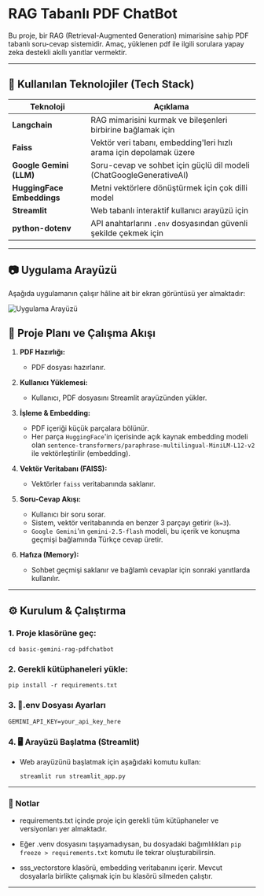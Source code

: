 #  RAG Tabanlı PDF ChatBot 

Bu proje, bir RAG (Retrieval-Augmented Generation) mimarisine sahip PDF tabanlı soru-cevap sistemidir. Amaç, yüklenen pdf ile ilgili sorulara yapay zeka destekli akıllı yanıtlar vermektir.

---

## 🚀 Kullanılan Teknolojiler (Tech Stack)

| Teknoloji                         | Açıklama                                                                 |
|----------------------------------|--------------------------------------------------------------------------|
| **Langchain**                    | RAG mimarisini kurmak ve bileşenleri birbirine bağlamak için             |
| **Faiss**                        | Vektör veri tabanı, embedding'leri hızlı arama için depolamak üzere      |
| **Google Gemini (LLM)**          | Soru-cevap ve sohbet için güçlü dil modeli (ChatGoogleGenerativeAI)     |
| **HuggingFace Embeddings**       | Metni vektörlere dönüştürmek için çok dilli model                        |
| **Streamlit**                    | Web tabanlı interaktif kullanıcı arayüzü için                            |
| **python-dotenv**                | API anahtarlarını `.env` dosyasından güvenli şekilde çekmek için         |

---

## 📷 Uygulama Arayüzü
Aşağıda uygulamanın çalışır hâline ait bir ekran görüntüsü yer almaktadır:

![Uygulama Arayüzü](images/basic-gemini-rag-pdfchatbot-streamlit-screenshot.png)



## 🧠 Proje Planı ve Çalışma Akışı

1. **PDF Hazırlığı:**  
   - PDF dosyası hazırlanır.

2. **Kullanıcı Yüklemesi:**  
   - Kullanıcı, PDF dosyasını Streamlit arayüzünden yükler.

3. **İşleme & Embedding:**  
   - PDF içeriği küçük parçalara bölünür.  
   - Her parça `HuggingFace`'in içerisinde açık kaynak embedding modeli olan `sentence-transformers/paraphrase-multilingual-MiniLM-L12-v2` ile vektörleştirilir (embedding).  

4. **Vektör Veritabanı (FAISS):**  
   - Vektörler `faiss` veritabanında saklanır.  

5. **Soru-Cevap Akışı:**  
   - Kullanıcı bir soru sorar.  
   - Sistem, vektör veritabanında en benzer 3 parçayı getirir (`k=3`).  
   - `Google Gemini`'ın `gemini-2.5-flash` modeli, bu içerik ve konuşma geçmişi bağlamında Türkçe cevap üretir.

6. **Hafıza (Memory):**  
   - Sohbet geçmişi saklanır ve bağlamlı cevaplar için sonraki yanıtlarda kullanılır.

---

## ⚙️ Kurulum & Çalıştırma

### 1. Proje klasörüne geç:
 
  ```cd basic-gemini-rag-pdfchatbot```

### 2. Gerekli kütüphaneleri yükle:

   ```pip install -r requirements.txt```

### 3. 🔐.env Dosyası Ayarları

   ```GEMINI_API_KEY=your_api_key_here```

### 4. 🖥️ Arayüzü Başlatma (Streamlit)
 - Web arayüzünü başlatmak için aşağıdaki komutu kullan:

   ```streamlit run streamlit_app.py```

---

### 📌 Notlar
 - requirements.txt içinde proje için gerekli tüm kütüphaneler ve versiyonları yer almaktadır.

 - Eğer .venv dosyasını taşıyamadıysan, bu dosyadaki bağımlılıkları ```pip freeze > requirements.txt``` komutu ile tekrar oluşturabilirsin.

 - sss_vectorstore klasörü, embedding veritabanını içerir. Mevcut dosyalarla birlikte çalışmak için bu klasörü silmeden çalıştır.

---


